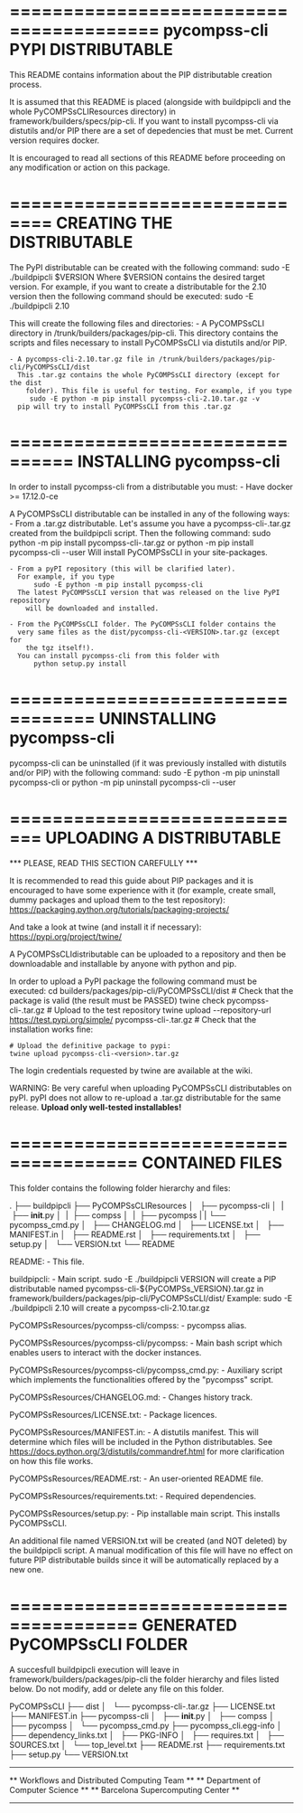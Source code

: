 ========================================
	pycompss-cli PYPI DISTRIBUTABLE
========================================

This README contains information about the PIP distributable creation process.

It is assumed that this README is placed (alongside with buildpipcli and
the whole PyCOMPSsCLIResources directory) in framework/builders/specs/pip-cli.
If you want to install pycompss-cli via distutils and/or PIP there are a
set of depedencies that must be met. Current version requires docker.

It is encouraged to read all sections of this README before proceeding on any
modification or action on this package.


==============================
	CREATING THE DISTRIBUTABLE
==============================

The PyPI distributable can be created with the following command:
	sudo -E ./buildpipcli $VERSION
Where $VERSION contains the desired target version. For example, if
you want to create a distributable for the 2.10 version then
the following command should be executed:
	sudo -E ./buildpipcli 2.10

This will create the following files and directories:
	- A PyCOMPSsCLI directory in /trunk/builders/packages/pip-cli.
	  This directory contains the scripts and files necessary to
	  install PyCOMPSsCLI via distutils and/or PIP.

	- A pycompss-cli-2.10.tar.gz file in /trunk/builders/packages/pip-cli/PyCOMPSsCLI/dist
	  This .tar.gz contains the whole PyCOMPSsCLI directory (except for the dist
		folder). This file is useful for testing. For example, if you type
		 sudo -E python -m pip install pycompss-cli-2.10.tar.gz -v
	  pip will try to install PyCOMPSsCLI from this .tar.gz



================================
	INSTALLING pycompss-cli
================================

In order to install pycompss-cli from a distributable you must:
	- Have docker >= 17.12.0-ce

A PyCOMPSsCLI distributable can be installed in any of the following ways:
	- From a .tar.gz distributable. Let's assume you have a
	  pycompss-cli-<VERSION>.tar.gz created from the buildpipcli script.
		Then the following command:
		  sudo python -m pip install pycompss-cli-<VERSION>.tar.gz
			or
			python -m pip install pycompss-cli --user
	  Will install PyCOMPSsCLI in your site-packages.

	- From a pyPI repository (this will be clarified later).
	  For example, if you type
		  sudo -E python -m pip install pycompss-cli
	  The latest PyCOMPSsCLI version that was released on the live PyPI repository
		will be downloaded and installed.

	- From the PyCOMPSsCLI folder. The PyCOMPSsCLI folder contains the
	  very same files as the dist/pycompss-cli-<VERSION>.tar.gz (except for
		the tgz itself!).
	  You can install pycompss-cli from this folder with
		  python setup.py install


==================================
	UNINSTALLING pycompss-cli
==================================

pycompss-cli can be uninstalled (if it was previously installed with distutils
and/or PIP) with the following command:
	sudo -E python -m pip uninstall pycompss-cli
  or
	python -m pip uninstall pycompss-cli --user


=============================
	UPLOADING A DISTRIBUTABLE
=============================

*** PLEASE, READ THIS SECTION CAREFULLY ***

It is recommended to read this guide about PIP packages and it is encouraged to
have some experience with it (for example, create small, dummy packages and
upload them to the test repository):
	https://packaging.python.org/tutorials/packaging-projects/

And take a look at twine (and install it if necessary):
  https://pypi.org/project/twine/

A PyCOMPSsCLIdistributable can be uploaded to a repository and then be
downloadable and installable by anyone with python and pip.

In order to upload a PyPI package the following command must be executed:
  cd builders/packages/pip-cli/PyCOMPSsCLI/dist
	# Check that the package is valid (the result must be PASSED)
	twine check pycompss-cli-<version>.tar.gz
	# Upload to the test repository
	twine upload --repository-url https://test.pypi.org/simple/ pycompss-cli-<version>.tar.gz
	# Check that the installation works fine:

	# Upload the definitive package to pypi:
	twine upload pycompss-cli-<version>.tar.gz

The login credentials requested by twine are available at the wiki.

WARNING: Be very careful when uploading PyCOMPSsCLI distributables on pyPI.
pyPI does not allow to re-upload a .tar.gz distributable for the same release.
**Upload only well-tested installables!**


======================================
	CONTAINED FILES
======================================

This folder contains the following folder hierarchy and files:

.
├── buildpipcli
├── PyCOMPSsCLIResources
│   ├── pycompss-cli
│   |   ├── __init__.py
│   |   ├── compss
│   |   ├── pycompss
|   |   └── pycompss_cmd.py
│   ├── CHANGELOG.md
│   ├── LICENSE.txt
│   ├── MANIFEST.in
│   ├── README.rst
│   ├── requirements.txt
│   ├── setup.py
│   └── VERSION.txt
└── README


README:
	- This file.

buildpipcli:
	- Main script. sudo -E ./buildpipcli VERSION will create a PIP distributable
	  named pycompss-cli-${PyCOMPSs_VERSION}.tar.gz in
		framework/builders/packages/pip-cli/PyCOMPSsCLI/dist/
	  Example: sudo -E ./buildpipcli 2.10 will create a pycompss-cli-2.10.tar.gz

PyCOMPSsResources/pycompss-cli/compss:
	- pycompss alias.

PyCOMPSsResources/pycompss-cli/pycompss:
	- Main bash script which enables users to interact with the docker instances.

PyCOMPSsResources/pycompss-cli/pycompss_cmd.py:
	- Auxiliary script which implements the functionalities offered by the
	  "pycompss" script.

PyCOMPSsResources/CHANGELOG.md:
	- Changes history track.

PyCOMPSsResources/LICENSE.txt:
	- Package licences.

PyCOMPSsResources/MANIFEST.in:
	- A distutils manifest. This will determine which files will be included in
	  the Python distributables.
		See https://docs.python.org/3/distutils/commandref.html
	  for more clarification on how this file works.

PyCOMPSsResources/README.rst:
	- An user-oriented README file.

PyCOMPSsResources/requirements.txt:
	- Required dependencies.

PyCOMPSsResources/setup.py:
		- Pip installable main script. This installs PyCOMPSsCLI.

An additional file named VERSION.txt will be created (and NOT deleted) by the
buildpipcli script.
A manual modification of this file will have no effect on future PIP
distributable builds since it will be automatically replaced by a new one.



======================================
	           GENERATED
      PyCOMPSsCLI FOLDER
======================================

A succesfull buildpipcli execution will leave in framework/builders/packages/pip-cli
the folder hierarchy and files listed below.
Do not modify, add or delete any file on this folder.

PyCOMPSsCLI
├── dist
│   └── pycompss-cli-<VERSION>.tar.gz
├── LICENSE.txt
├── MANIFEST.in
├── pycompss-cli
│   ├── __init__.py
│   ├── compss
│   ├── pycompss
│   └── pycompss_cmd.py
├── pycompss_cli.egg-info
│   ├── dependency_links.txt
│   ├── PKG-INFO
│   ├── requires.txt
│   ├── SOURCES.txt
│   └── top_level.txt
├── README.rst
├── requirements.txt
├── setup.py
└── VERSION.txt


**********************************************
** Workflows and Distributed Computing Team **
** Department of Computer Science           **
** Barcelona Supercomputing Center          **
**********************************************
